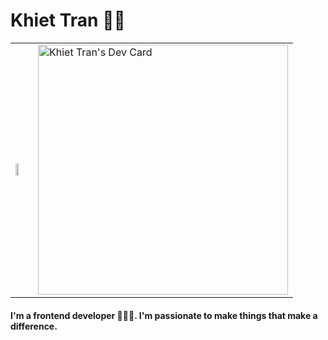 # Khiet Tran 👋🏻
<table>
  <tr>
    <td>
      <img width=50% src="https://media.giphy.com/media/26xBwdIuRJiAIqHwA/giphy.gif">
    </td>
    <td><a href="https://app.daily.dev/khiettran"><img src="https://api.daily.dev/devcards/b3afeb2087a5458094f36808ef0ae705.png?r=w8o" width="400" alt="Khiet Tran's Dev Card"/></a></td>
  </tr>
</table>
<h4>I'm a frontend developer 👨🏼‍💻. I'm passionate to make things that make a difference.</h4>
